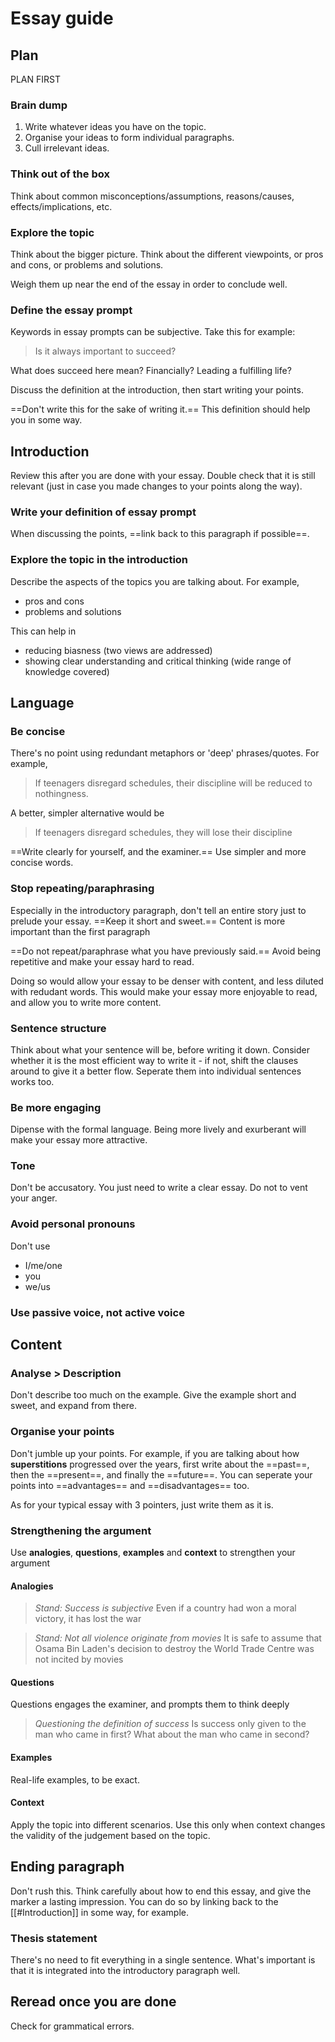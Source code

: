 # Essay guide
## Plan
PLAN FIRST
### Brain dump
1. Write whatever ideas you have on the topic.
2. Organise your ideas to form individual paragraphs.
3. Cull irrelevant ideas.
### Think out of the box
Think about common misconceptions/assumptions, reasons/causes, effects/implications, etc.
### Explore the topic
Think about the bigger picture. Think about the different viewpoints, or pros and cons, or problems and solutions.

Weigh them up near the end of the essay in order to conclude well.
### Define the essay prompt
Keywords in essay prompts can be subjective. Take this for example:
>Is it always important to succeed?

What does succeed here mean? Financially? Leading a fulfilling life? 

Discuss the definition at the introduction, then start writing your points.

==Don't write this for the sake of writing it.== This definition should help you in some way.
## Introduction
Review this after you are done with your essay. Double check that it is still relevant (just in case you made changes to your points along the way).
### Write your definition of essay prompt
When discussing the points, ==link back to this paragraph if possible==.
### Explore the topic in the introduction
Describe the aspects of the topics you are talking about. For example,
- pros and cons
- problems and solutions

This can help in
- reducing biasness (two views are addressed)
- showing clear understanding and critical thinking (wide range of knowledge covered)
## Language
### Be concise
There's no point using redundant metaphors or 'deep' phrases/quotes. For example,
>If teenagers disregard schedules, their discipline will be reduced to nothingness.

A better, simpler alternative would be
>If teenagers disregard schedules, they will lose their discipline

==Write clearly for yourself, and the examiner.== Use simpler and more concise words.
### Stop repeating/paraphrasing
Especially in the introductory paragraph, don't tell an entire story just to prelude your essay. ==Keep it short and sweet.== Content is more important than the first paragraph

==Do not repeat/paraphrase what you have previously said.== Avoid being repetitive and make your essay hard to read.

Doing so would allow your essay to be denser with content, and less diluted with redudant words. This would make your essay more enjoyable to read, and allow you to write more content.
### Sentence structure
Think about what your sentence will be, before writing it down. Consider whether it is the most efficient way to write it - if not, shift the clauses around to give it a better flow. Seperate them into individual sentences works too.
### Be more engaging
Dipense with the formal language. Being more lively and exurberant will make your essay more attractive.
### Tone
Don't be accusatory. You just need to write a clear essay. Do not to vent your anger.
### Avoid personal pronouns
Don't use
- I/me/one
- you
- we/us
### Use passive voice, not active voice
## Content
### Analyse > Description
Don't describe too much on the example. Give the example short and sweet, and expand from there.
### Organise your points
Don't jumble up your points. For example, if you are talking about how **superstitions** progressed over the years, first write about the ==past==, then the ==present==, and finally the ==future==. You can seperate your points into ==advantages== and ==disadvantages== too.

As for your typical essay with 3 pointers, just write them as it is. 
### Strengthening the argument
Use **analogies**, **questions**, **examples** and **context** to strengthen your argument
#### Analogies
>*Stand: Success is subjective*
>Even if a country had won a moral victory, it has lost the war

>*Stand: Not all violence originate from movies*
>It is safe to assume that Osama Bin Laden's decision to destroy the World Trade Centre was not incited by movies
#### Questions
Questions engages the examiner, and prompts them to think deeply
>*Questioning the definition of success*
>Is success only given to the man who came in first? What about the man who came in second?
#### Examples
Real-life examples, to be exact.
#### Context
Apply the topic into different scenarios. Use this only when context changes the validity of the judgement based on the topic.
## Ending paragraph
Don't rush this. Think carefully about how to end this essay, and give the marker a lasting impression. You can do so by linking back to the [[#Introduction]] in some way, for example.
### Thesis statement
There's no need to fit everything in a single sentence. What's important is that it is integrated into the introductory paragraph well. 
## Reread once you are done
Check for grammatical errors. 